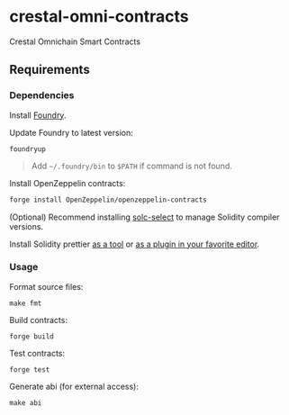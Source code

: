 # crestal-omni-contracts
Crestal Omnichain Smart Contracts

## Requirements

### Dependencies

Install [Foundry](https://book.getfoundry.sh/getting-started/installation).

Update Foundry to latest version:
```
foundryup
```
> Add `~/.foundry/bin` to `$PATH` if command is not found.

Install OpenZeppelin contracts:
```bash
forge install OpenZeppelin/openzeppelin-contracts
```

(Optional) Recommend installing [solc-select](https://github.com/crytic/solc-select) to manage Solidity compiler versions.

Install Solidity prettier [as a tool](https://github.com/prettier-solidity/prettier-plugin-solidity) or [as a plugin in your favorite editor](https://prettier.io/docs/en/editors).

### Usage

Format source files:
```
make fmt
```

Build contracts:
```
forge build
```

Test contracts:
```
forge test
```

Generate abi (for external access):
```
make abi
```
